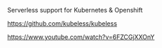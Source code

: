 Serverless support for Kubernetes & Openshift

https://github.com/kubeless/kubeless

https://www.youtube.com/watch?v=6FZCGjXXOnY